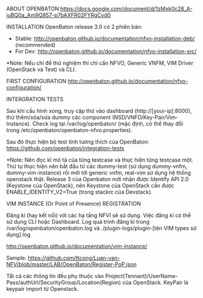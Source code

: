 ABOUT OPENBATON
 https://docs.google.com/document/d/1zMxk0c28_A-juBQ0a_Am9Q857-p7bAXFR02FYRgCvd0

INSTALLATION
OpenBaton release 3.0 có 2 phiên bản: 
+ Stable: http://openbaton.github.io/documentation/nfvo-installation-deb/ (recommended)
+ For Dev: http://openbaton.github.io/documentation/nfvo-installation-src/

*Note: Nếu chỉ để thử nghiệm thì chỉ cần NFVO, Generic VNFM, VIM Driver (OpenStack và Test) và CLI.

FIRST CONFIGURATION
 http://openbaton.github.io/documentation/nfvo-configuration/

INTERGRATION TESTS 

Sau khi cấu hình xong, truy cập thử vào dashboard (http://[your-ip]:8000), thử thêm/xóa/sửa dummy các component (NSD/VNFD/Key-Pair/Vim-Instance). Check log tại /var/log/openbaton/ (mặc định, có thể thay đổi trong /etc/openbaton/openbaton-nfvo.properties).

Sau đó thực hiện bộ test tính tương thích của OpenBaton: https://github.com/openbaton/integration-tests
 
 *Note: Nên đọc kĩ mô tả của từng testcase và thực hiện từng testcase một. Thứ tự thực hiện nên bắt đầu từ các dummy-test (sử dụng dummy-vnfm, dummy-vim-instance) rồi mới tới generic vnfm, real-vim sử dụng hệ thống openstack thật. Release 3 của Openbaton mới nhận được Identify API 2.0 (Keystone của OpenStack), nên Keystone của OpenStack cần được ENABLE_IDENTITY_V2=True (trong stackrc của Devstack).

VIM INSTANCE (Or Point of Presence) REGISTRATION 

Đăng kí (hay kết nối) với các hạ tầng NFVI sẽ sử dụng. Việc đăng kí có thể sử dụng CLI hoặc Dashboard. Log quá trình đăng kí trong /var/log/openbaton/openbaton.log và ./plugin-logs/plugin-[tên VIM types sử dụng].log

http://openbaton.github.io/documentation/vim-instance/

Sample: 
https://github.com/ttcong/Luan-van-NFV/blob/master/LAB/OpenBaton/Register-PoP.json

Tất cả các thông tin đều phụ thuộc vào Project(Tennant)/UserName-Pass/authUrl/SecurityGroup/Location(Region) của OpenStack.
KeyPair là keypair import từ Openstack.
